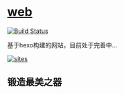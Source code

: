# [web](https://github.com/qitas/web) 

[![Build Status](https://travis-ci.com/Qitas/web.svg?branch=master)](https://travis-ci.com/Qitas/web)

基于hexo构建的网站，目前处于完善中...

[![sites](http://182.61.61.133/link/resources/head.png)](http://www.qitas.cn) 

## 锻造最美之器

